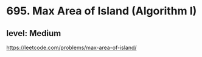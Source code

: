 # 695. Max Area of Island (Algorithm I)
## level: Medium

https://leetcode.com/problems/max-area-of-island/
